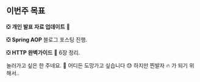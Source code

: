 ## 이번주 목표

:negative_squared_cross_mark: **개인 발표 자료 업데이트** :pencil:  ​

:negative_squared_cross_mark: **Spring AOP** 블로그 포스팅 진행. 

:negative_squared_cross_mark: **HTTP 완벽가이드** :blue_book: 6장 정리. 

놀러가고 싶은 한 주네요. :bus: 어디든 도망가고 싶습니다 :sweat: 하지만 찐발자 :fire: 가 되기 위해서..   

